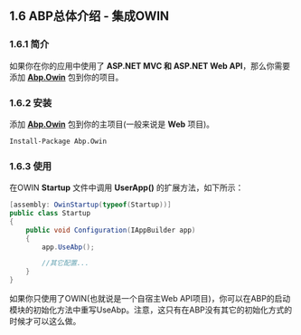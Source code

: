 ## 1.6 ABP总体介绍 - 集成OWIN

### 1.6.1 简介

如果你在你的应用中使用了 **ASP.NET MVC 和 ASP.NET Web API**，那么你需要添加 **[Abp.Owin](https://www.nuget.org/packages/Abp.Owin)** 包到你的项目。

### 1.6.2 安装

添加 **[Abp.Owin](https://www.nuget.org/packages/Abp.Owin)** 包到你的主项目(一般来说是 **Web** 项目)。

```bash
Install-Package Abp.Owin
```

### 1.6.3 使用

在OWIN **Startup** 文件中调用 **UserApp()** 的扩展方法，如下所示：

```csharp
[assembly: OwinStartup(typeof(Startup))]
public class Startup
{
    public void Configuration(IAppBuilder app)
    {
        app.UseAbp();

        //其它配置...
    }
}
```

如果你只使用了OWIN(也就说是一个自宿主Web API项目)，你可以在ABP的启动模块的初始化方法中重写UseAbp。注意，这只有在ABP没有其它的初始化方式的时候才可以这么做。